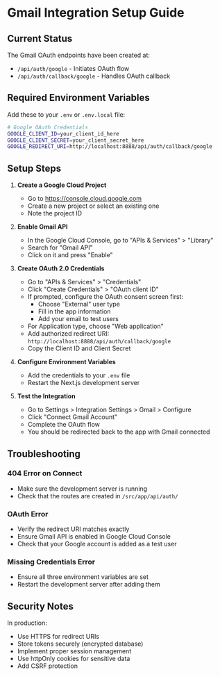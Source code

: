 # Gmail Integration Setup Guide

## Current Status
The Gmail OAuth endpoints have been created at:
- `/api/auth/google` - Initiates OAuth flow
- `/api/auth/callback/google` - Handles OAuth callback

## Required Environment Variables

Add these to your `.env` or `.env.local` file:

```bash
# Google OAuth Credentials
GOOGLE_CLIENT_ID=your_client_id_here
GOOGLE_CLIENT_SECRET=your_client_secret_here
GOOGLE_REDIRECT_URI=http://localhost:8888/api/auth/callback/google
```

## Setup Steps

1. **Create a Google Cloud Project**
   - Go to https://console.cloud.google.com
   - Create a new project or select an existing one
   - Note the project ID

2. **Enable Gmail API**
   - In the Google Cloud Console, go to "APIs & Services" > "Library"
   - Search for "Gmail API"
   - Click on it and press "Enable"

3. **Create OAuth 2.0 Credentials**
   - Go to "APIs & Services" > "Credentials"
   - Click "Create Credentials" > "OAuth client ID"
   - If prompted, configure the OAuth consent screen first:
     - Choose "External" user type
     - Fill in the app information
     - Add your email to test users
   - For Application type, choose "Web application"
   - Add authorized redirect URI: `http://localhost:8888/api/auth/callback/google`
   - Copy the Client ID and Client Secret

4. **Configure Environment Variables**
   - Add the credentials to your `.env` file
   - Restart the Next.js development server

5. **Test the Integration**
   - Go to Settings > Integration Settings > Gmail > Configure
   - Click "Connect Gmail Account"
   - Complete the OAuth flow
   - You should be redirected back to the app with Gmail connected

## Troubleshooting

### 404 Error on Connect
- Make sure the development server is running
- Check that the routes are created in `/src/app/api/auth/`

### OAuth Error
- Verify the redirect URI matches exactly
- Ensure Gmail API is enabled in Google Cloud Console
- Check that your Google account is added as a test user

### Missing Credentials Error
- Ensure all three environment variables are set
- Restart the development server after adding them

## Security Notes

In production:
- Use HTTPS for redirect URIs
- Store tokens securely (encrypted database)
- Implement proper session management
- Use httpOnly cookies for sensitive data
- Add CSRF protection
